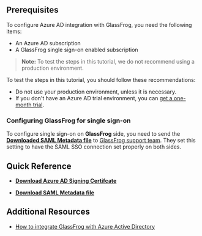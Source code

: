 ## Prerequisites

To configure Azure AD integration with GlassFrog, you need the following items:

- An Azure AD subscription
- A GlassFrog single sign-on enabled subscription

> **Note:**
> To test the steps in this tutorial, we do not recommend using a production environment.

To test the steps in this tutorial, you should follow these recommendations:

- Do not use your production environment, unless it is necessary.
- If you don't have an Azure AD trial environment, you can [get a one-month trial](https://azure.microsoft.com/pricing/free-trial/).

### Configuring GlassFrog for single sign-on

To configure single sign-on on **GlassFrog** side, you need to send the **[Downloaded SAML Metadata file](%metadata:metadataDownloadUrl%)** to [GlassFrog support team](mailto:support@alchemy.fr). They set this setting to have the SAML SSO connection set properly on both sides.

## Quick Reference

* **[Download Azure AD Signing Certifcate](%metadata:CertificateDownloadRawUrl%)**

* **[Download SAML Metadata file](%metadata:metadataDownloadUrl%)**



## Additional Resources

* [How to integrate GlassFrog with Azure Active Directory](https://docs.microsoft.com/azure/active-directory/saas-apps/glassfrog-tutorial)
